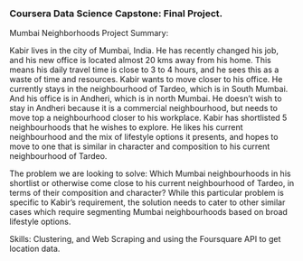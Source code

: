 ### Coursera Data Science Capstone: Final Project.

Mumbai Neighborhoods Project Summary:

Kabir lives in the city of Mumbai, India. He has recently changed his job, and his new office is located almost 20 kms away from his home. This means his daily travel time is close to 3 to 4 hours, and he sees this as a waste of time and resources. Kabir wants to move closer to his office. He currently stays in the neighbourhood of Tardeo, which is in South Mumbai. And his office is in Andheri, which is in north Mumbai. He doesn’t wish to stay in Andheri because it is a commercial neighbourhood, but needs to move top a neighbourhood closer to his workplace. Kabir has shortlisted 5 neighbourhoods that he wishes to explore. He likes his current neighbourhood and the mix of lifestyle options it presents, and hopes to move to one that is similar in character and composition to his current neighbourhood of Tardeo.

The problem we are looking to solve: Which Mumbai neighbourhoods in his shortlist or otherwise come close to his current neighbourhood of Tardeo, in terms of their composition and character? While this particular problem is specific to Kabir’s requirement, the solution needs to cater to other similar cases which require segmenting Mumbai neighbourhoods based on broad lifestyle options.

Skills: Clustering, and Web Scraping and using the Foursquare API to get location data. 
